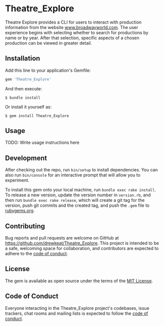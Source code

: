 # Theatre_Explore

Theatre Explore provides a CLI for users to interact with production information from the website www.broadwayworld.com.  The user experience begins with selecting whether to search for productions by name or by year.  After that selection, specific aspects of a chosen production can be viewed in greater detail.

## Installation

Add this line to your application's Gemfile:

```ruby
gem 'Theatre_Explore'
```

And then execute:

    $ bundle install

Or install it yourself as:

    $ gem install Theatre_Explore

## Usage

TODO: Write usage instructions here

## Development

After checking out the repo, run `bin/setup` to install dependencies. You can also run `bin/console` for an interactive prompt that will allow you to experiment.

To install this gem onto your local machine, run `bundle exec rake install`. To release a new version, update the version number in `version.rb`, and then run `bundle exec rake release`, which will create a git tag for the version, push git commits and the created tag, and push the `.gem` file to [rubygems.org](https://rubygems.org).

## Contributing

Bug reports and pull requests are welcome on GitHub at https://github.com/drewkeat/Theatre_Explore. This project is intended to be a safe, welcoming space for collaboration, and contributors are expected to adhere to the [code of conduct](https://github.com/drewkeat/Theatre_Explore/blob/master/CODE_OF_CONDUCT.md).

## License

The gem is available as open source under the terms of the [MIT License](https://opensource.org/licenses/MIT).

## Code of Conduct

Everyone interacting in the Theatre_Explore project's codebases, issue trackers, chat rooms and mailing lists is expected to follow the [code of conduct](https://github.com/drewkeat/Theatre_Explore/blob/master/CODE_OF_CONDUCT.md).
